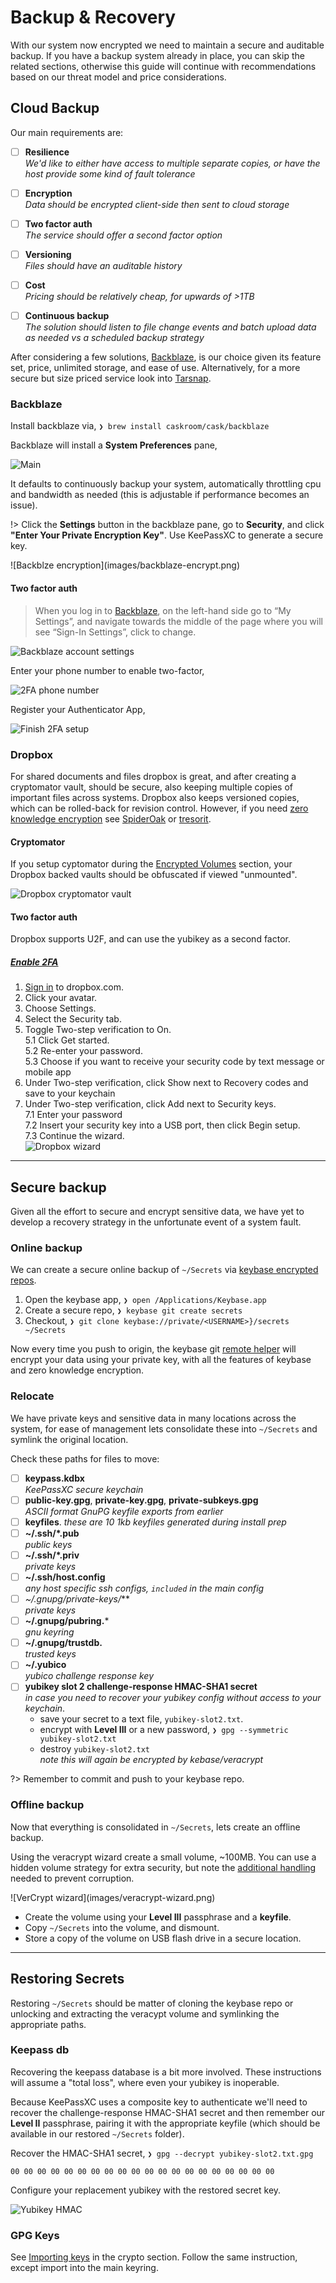 
Backup & Recovery
==================

With our system now encrypted we need to maintain a secure and auditable backup. If you have a backup system already in place, you can skip the related sections, otherwise this guide will continue with recommendations based on our threat model and price considerations.


Cloud Backup
------------

Our main requirements are:

- [ ] **Resilience**  
    _We'd like to either have access to multiple separate copies, or have the host provide some kind of fault tolerance_
- [ ] **Encryption**  
    _Data should be encrypted client-side then sent to cloud storage_
- [ ] **Two factor auth**  
    _The service should offer a second factor option_
- [ ] **Versioning**  
    _Files should have an auditable history_
- [ ] **Cost**  
    _Pricing should be relatively cheap, for upwards of >1TB_
- [ ] **Continuous backup**  
    _The solution should listen to file change events and batch upload data as needed vs a scheduled backup strategy_


After considering a few solutions, [Backblaze](https://www.backblaze.com/cloud-backup.html#af9pux), is our choice given its feature set, price, unlimited storage, and ease of use. Alternatively, for a more secure but size priced service look into [Tarsnap](https://www.tarsnap.com/). 

### Backblaze ###

Install backblaze via, `❯ brew install caskroom/cask/backblaze`

Backblaze will install a **System Preferences** pane,

![Main](images/backblaze-main.png)

It defaults to continuously backup your system, automatically throttling cpu and bandwidth as needed (this is adjustable if performance becomes an issue).

!> Click the **Settings** button in the backblaze pane, go to **Security**, and click **"Enter Your Private Encryption Key"**. Use KeePassXC to generate a secure key.

<div class="center" style="width: 600px">
![Backblze encryption](images/backblaze-encrypt.png)
</div>


#### Two factor auth ####

> When you log in to [Backblaze](https://secure.backblaze.com/user_signin.htm), on the left-hand side go to “My Settings”, and navigate towards the middle of the page where you will see “Sign-In Settings”, click to change.

![Backblaze account settings](images/backblaze-ToTP_SignIn.png)

Enter your phone number to enable two-factor, 

![2FA phone number](images/backblaze-ToTP_PhoneVerification.png)

Register your Authenticator App,

![Finish 2FA setup](images/backblaze-ToTP_Verify.png)


### Dropbox ###

For shared documents and files dropbox is great, and after creating a cryptomator vault, should be secure, also keeping multiple copies of important files across systems. Dropbox also keeps versioned copies, which can be rolled-back for revision control. However, if you need [zero knowledge encryption](https://tresorit.com/blog/zero-knowledge-encryption/) see [SpiderOak](https://spideroak.com/) or [tresorit](https://tresorit.com/).

#### Cryptomator ####

If you setup cyptomator during the [Encrypted Volumes](pages/crypto/volumes?id=cryptomator) section, your Dropbox backed vaults should be obfuscated if viewed "unmounted".

![Dropbox cryptomator vault](images/dropbox-cryptomator.png)


#### Two factor auth ####

Dropbox supports U2F, and can use the yubikey as a second factor. 

##### [Enable 2FA](https://www.dropbox.com/help/security/enable-two-step-verification/#enable) #####

1. [Sign in](https://www.dropbox.com/login) to dropbox.com.
2. Click your avatar.
3. Choose Settings.
4. Select the Security tab.
5. Toggle Two-step verification to On.  
    5.1 Click Get started.  
    5.2 Re-enter your password.  
    5.3 Choose if you want to receive your security code by text message or mobile app  
6. Under Two-step verification, click Show next to Recovery codes and save to your keychain
7. Under Two-step verification, click Add next to Security keys.        
    7.1 Enter your password  
    7.2 Insert your security key into a USB port, then click Begin setup.  
    7.3 Continue the wizard.  
    ![Dropbox wizard](https://aem.dropbox.com/cms/content/dam/dropbox/www/en-us/help/security/enable-two-step-verification0.png)

---

Secure backup
--------------

Given all the effort to secure and encrypt sensitive data, we have yet to develop a recovery strategy in the unfortunate event of a system fault.

### Online backup ###

We can create a secure online backup of `~/Secrets` via [keybase encrypted repos](https://keybase.io/blog/encrypted-git-for-everyone). 

1. Open the keybase app, `❯ open /Applications/Keybase.app`
2. Create a secure repo, `❯ keybase git create secrets`
3. Checkout, `❯ git clone keybase://private/<USERNAME>}/secrets ~/Secrets`

Now every time you push to origin, the keybase git [remote helper](https://git-scm.com/docs/git-remote-helpers) will encrypt your data using your private key, with all the features of keybase and zero knowledge encryption.


### Relocate ###

We have private keys and sensitive data in many locations across the system, for ease of management lets consolidate these into `~/Secrets` and symlink the original location.

Check these paths for files to move:

- [ ] **keypass.kdbx**  
    _KeePassXC secure keychain_
- [ ] **public-key.gpg**, **private-key.gpg**, **private-subkeys.gpg**  
    _ASCII format GnuPG keyfile exports from earlier_
- [ ] **keyfiles**. 
    _these are 10 1kb keyfiles generated during install prep_
- [ ] **~/.ssh/*.pub**  
    _public keys_
- [ ] **~/.ssh/*.priv**  
    _private keys_
- [ ] **~/.ssh/host.config**  
    _any host specific ssh configs, `included` in the main config_
- [ ] **~/.gnupg/private-keys*/***  
    _private keys_
- [ ] **~/.gnupg/pubring.***  
    _gnu keyring_
- [ ] **~/.gnupg/trustdb.**  
    _trusted keys_
- [ ] **~/.yubico**  
    _yubico challenge response key_
- [ ] **yubikey slot 2 challenge-response HMAC-SHA1 secret**  
    _in case you need to recover your yubikey config without access to your keychain_.  
    - save your secret to a text file, `yubikey-slot2.txt`.
    - encrypt with **Level III** or a new password, `❯ gpg --symmetric yubikey-slot2.txt`
    - destroy `yubikey-slot2.txt`  
    _note this will again be encrypted by kebase/veracrypt_

?> <i class="far fa-bell"></i> Remember to commit and push to your keybase repo.


### Offline backup ###

Now that everything is consolidated in `~/Secrets`, lets create an offline backup.

Using the veracrypt wizard create a small volume, ~100MB. You can use a hidden volume strategy for extra security, but note the [additional handling](https://archive.codeplex.com/?p=veracrypt) needed to prevent corruption.

<div class="center" style="width: 600px">
![VerCrypt wizard](images/veracrypt-wizard.png)
</div>


- Create the volume using your **Level III** passphrase and a **keyfile**.
- Copy `~/Secrets` into the volume, and dismount.
- Store a copy of the volume on USB flash drive in a secure location.

---

Restoring Secrets
------------------

Restoring `~/Secrets` should be matter of cloning the keybase repo or unlocking and extracting the veracypt volume and symlinking the appropriate paths.

### Keepass db ###

Recovering the keepass database is a bit more involved. These instructions will assume a "total loss", where even your yubikey is inoperable.

Because KeePassXC uses a composite key to authenticate we'll need to recover the challenge-response HMAC-SHA1 secret and then remember our **Level II** passphrase, pairing it with the appropriate keyfile (which should be available in our restored `~/Secrets` folder).

Recover the HMAC-SHA1 secret, `❯ gpg --decrypt yubikey-slot2.txt.gpg`

```stdout
00 00 00 00 00 00 00 00 00 00 00 00 00 00 00 00 00 00 00 00
```

Configure your replacement yubikey with the restored secret key.

![Yubikey HMAC](images/yubikey-per-challenge-response.png)


### GPG Keys ###

See [Importing keys](pages/crypto/gnupg?id=importing-keys) in the crypto section. Follow the same instruction, except import into the main keyring.






